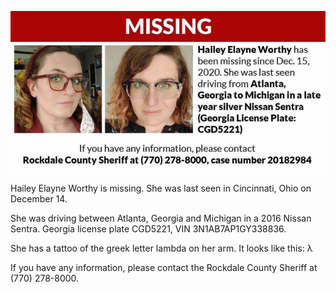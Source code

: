 ![missing persons](img/missing.png)

Hailey Elayne Worthy is missing. She was last seen in Cincinnati, Ohio on December 14. 

She was driving between Atlanta, Georgia and Michigan in a 2016 Nissan Sentra. Georgia license plate CGD5221, VIN 3N1AB7AP1GY338836.

She has a tattoo of the greek letter lambda on her arm. It looks like this: λ

If you have any information, please contact the Rockdale County Sheriff at (770) 278-8000.
